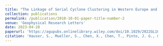 ```yaml
---
title: "The Linkage of Serial Cyclone Clustering in Western Europe and Weather Regimes in the North Atlantic‐European Region in Boreal Winter"
collection: publications
permalink: /publication/2010-10-01-paper-title-number-2
venue: 'Geophysical Research Letters'
date: 2023-04-28
paperurl: 'https://agupubs.onlinelibrary.wiley.com/doi/10.1029/2022GL101900'
citation: 'Hauser, S., Mueller, S., Chen, X., Chen, T., Pinto, J. G., & Grams, C. M. (2023). The Linkage of Serial Cyclone Clustering in Western Europe and Weather Regimes in the North Atlantic‐European Region in Boreal Winter. Geophysical Research Letters, 50(2), 1–10, https://doi.org/10.1029/2022gl101900.'
---
```

